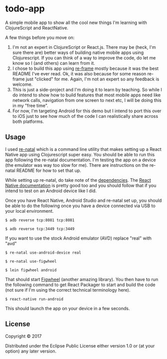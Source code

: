 # todo-app

A simple mobile app to show all the cool new things I'm learning with ClojureScript and ReactNative.

A few things before you move on:
1. I'm not an expert in ClojureScript or React.js. There may be (heck, I'm sure there are) better
ways of building native mobile apps using Clojurescript. If you can think of a way to improve the code,
do let me know so I (and others) can learn from it.
2. I chose to build this app using [re-frame](https://github.com/Day8/re-frame) mostly because it was the best README
I've ever read. Ok, it was also because for some reason re-frame just "clicked" for
me. Again, I'm not an expert so any feedback is welcome.
3. This is just a side-project and I'm doing it to learn by teaching. So while I do intend to show how to build
features that most mobile apps need like network calls, navigation from one screen to next etc, I will be doing this in
my "free time".
4. For now, I'm targeting Android for this demo but I intend to port this over to iOS just to see how much of the code
I can realistically share across both platforms.




## Usage

I used [re-natal](https://github.com/drapanjanas/re-natal) which is a command line utility that makes setting up a React
Native app using Clojurescript super easy. You should be able to run this app following the re-natal documentation. I'm
testing the app on a device (the emulator was way too slow for me). There are
instructions on the re-natal README for how to set that up.

While setting up re-natal, do take note of the [dependencies](https://github.com/drapanjanas/re-natal#dependencies).
The [React Native documentation](https://facebook.github.io/react-native/docs/running-on-device.html) is pretty good
too and you should follow that if you intend to test on an Android device like I did.

Once you have React Native, Android Studio and re-natal set up, you should be able to do the following once you have a device connected
via USB to your local environment.

`$ adb reverse tcp:8081 tcp:8081`

`$ adb reverse tcp:3449 tcp:3449`

If you want to use the stock Android emulator (AVD) replace "real" with "avd"

`$ re-natal use-android-device real`

`$ re-natal use-figwheel`

`$ lein figwheel android`

That should start [Figwheel](https://github.com/bhauman/lein-figwheel) (another amazing library). You then have to run
the following command to get React Packager to start and build the code (not sure
if I'm using the correct technical terminology here).

`$ react-native run-android`

This should launch the app on your device in a few seconds.

## License

Copyright © 2017

Distributed under the Eclipse Public License either version 1.0 or (at
your option) any later version.
